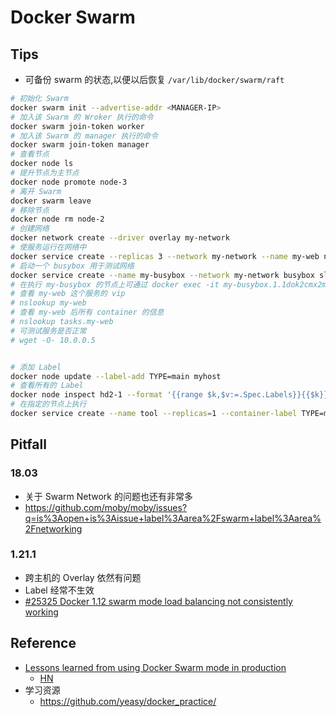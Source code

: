 # Docker Swarm

## Tips

* 可备份 swarm 的状态,以便以后恢复 `/var/lib/docker/swarm/raft`

```bash
# 初始化 Swarm
docker swarm init --advertise-addr <MANAGER-IP>
# 加入该 Swarm 的 Wroker 执行的命令
docker swarm join-token worker
# 加入该 Swarm 的 manager 执行的命令
docker swarm join-token manager
# 查看节点
docker node ls
# 提升节点为主节点
docker node promote node-3
# 离开 Swarm
docker swarm leave
# 移除节点
docker node rm node-2
# 创建网络
docker network create --driver overlay my-network
# 使服务运行在网络中
docker service create --replicas 3 --network my-network --name my-web nginx
# 启动一个 busybox 用于测试网络
docker service create --name my-busybox --network my-network busybox sleep 3000
# 在执行 my-busybox 的节点上可通过 docker exec -it my-busybox.1.1dok2cmx2mln5hbqve8ilnair sh 进入交互
# 查看 my-web 这个服务的 vip
# nslookup my-web
# 查看 my-web 后所有 container 的信息
# nslookup tasks.my-web
# 可测试服务是否正常
# wget -O- 10.0.0.5


# 添加 Label
docker node update --label-add TYPE=main myhost
# 查看所有的 Label
docker node inspect hd2-1 --format '{{range $k,$v:=.Spec.Labels}}{{$k}}={{$v}}{{"\n"}}{{end}}'
# 在指定的节点上执行
docker service create --name tool --replicas=1 --container-label TYPE=main --network=pwork --mount type=bind,src=/data,dst=/data ubuntu bash
```

## Pitfall

### 18.03
* 关于 Swarm Network 的问题也还有非常多
* https://github.com/moby/moby/issues?q=is%3Aopen+is%3Aissue+label%3Aarea%2Fswarm+label%3Aarea%2Fnetworking

### 1.21.1
* 跨主机的 Overlay 依然有问题
* Label 经常不生效
* [#25325 Docker 1.12 swarm mode load balancing not consistently working](https://github.com/docker/docker/issues/25325)


## Reference

* [Lessons learned from using Docker Swarm mode in production](http://blog.bugsnag.com/container-orchestration-with-docker-swarm-mode)
  * [HN](https://news.ycombinator.com/item?id=12508711)
* 学习资源
  * https://github.com/yeasy/docker_practice/
